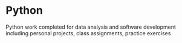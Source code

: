 # Python
Python work completed for data analysis and software development including personal projects, class assignments, practice exercises
